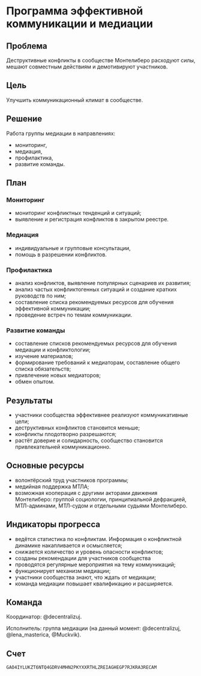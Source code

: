 # Программа эффективной коммуникации и медиации

## Проблема

Деструктивные конфликты в сообществе Монтелиберо расходуют силы, мешают совместным действиям и демотивируют участников.

## Цель

Улучшить коммуникационный климат в сообществе.

## Решение

Работа группы медиации в направлениях:

* мониторинг,
* медиация,
* профилактика,
* развитие команды.

## План

### Мониторинг

* мониторинг конфликтных тенденций и ситуаций;
* выявление и регистрация конфликтов в закрытом реестре.

### Медиация

* индивидуальные и групповые консультации,
* помощь в разрешении конфликтов.

### Профилактика

* анализ конфликтов, выявление популярных сценариев их развития;
* анализ частых конфликтогенных ситуаций и создание кратких руководств по ним;
* составление списка рекомендуемых ресурсов для обучения эффективной коммуникации;
* проведение встреч по темам коммуникации.

### Развитие команды

* составление списков рекомендуемых ресурсов для обучения медиации и конфликтологии;
* изучение материалов;
* формирование требований к медиаторам, составление общего списка обязательств;
* привлечение новых медиаторов;
* обмен опытом.

## Результаты

* участники сообщества эффективнее реализуют коммуникативные цели;
* деструктивных конфликтов становится меньше;
* конфликты плодотворно разрешаются;
* растёт доверие и солидарность, сообщество становится привлекательней коммуникационно.

## Основные ресурсы

* волонтёрский труд участников программы;
* медийная поддержка МТЛА;
* возможная кооперация с другими акторами движения Монтелиберо: группой социологии, принципиальной дефракцией,
  МТЛ-админами, МТЛ-судом и отдельными судьями Монтелиберо.

## Индикаторы прогресса

* ведётся статистика по конфликтам. Информация о конфликтной динамике накапливается и осмысляется;
* снижается количество и уровень опасности конфликтов;
* созданы рекомендации для участников сообщества
* проводятся регулярные мероприятия на тему коммуникаций;
* функционирует механизм медиации;
* участники сообщества знают, что ждать от медиации;
* команда медиации повышает квалификацию и расширяется.

## Команда

Координатор: @decentralizuj.

Исполнитель: группа медиации (на данный момент: @decentralizuj, @lena_masterica, @Muckvik).

## Счет

`GAO4IYLUKZT6NTQ4GDRV4MHN2PKYXXRTHLZREIAGHEGP7RJKRA3RECAM`
